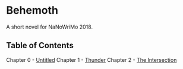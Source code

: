 # Behemoth
A short novel for NaNoWriMo 2018.

## Table of Contents
Chapter 0 - [Untitled](chapters/Untitled.md)
Chapter 1 - [Thunder](chapters/Thunder.md)
Chapter 2 - [The Intersection](chapters/The-Intersection.md)

